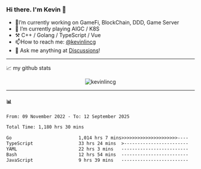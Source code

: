 ### Hi there. I'm Kevin 👋

- 🔭I’m currently working on GameFi, BlockChain, DDD, Game Server
- 🌱 I’m currently playing AIGC / K8S
-   :hammer_and_pick: C++ / Golang / TypeScript / Vue
- 📫How to reach me: [@kevinlincg](https://twitter.com/kevinlincg) 
-   :thought_balloon: Ask me anything at [Discussions](https://github.com/kevinlincg/kevinlincg/issues/new)!

---

📈 my github stats

<p align="center"> <img src="https://github-readme-stats-ouuan.vercel.app/api?username=kevinlincg&theme=dark&show_icons=true&count_private=true" alt="kevinlincg" />

---

#### :bar_chart: 

<!--START_SECTION:waka-->

```txt
From: 09 November 2022 - To: 12 September 2025

Total Time: 1,180 hrs 30 mins

Go                         1,014 hrs 7 mins>>>>>>>>>>>>>>>>>>>>>----   85.91 %
TypeScript                 33 hrs 24 mins  >------------------------   02.83 %
YAML                       22 hrs 3 mins   -------------------------   01.87 %
Bash                       12 hrs 54 mins  -------------------------   01.09 %
JavaScript                 9 hrs 39 mins   -------------------------   00.82 %
```

<!--END_SECTION:waka-->
